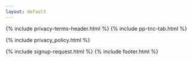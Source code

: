 ```yaml
---
layout: default
---
```


<div class="clearfix"></div>

{% include privacy-terms-header.html %}
{% include pp-tnc-tab.html %}

<section class="mid_counter">

<div class="container inner-section">

{% include privacy_policy.html %}
   
</div>
</section>

<div class="clearfix"></div>

{% include signup-request.html %}
{% include footer.html %}